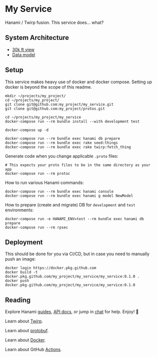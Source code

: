 # My Service

Hanami / Twirp fusion. This service does... what?

## System Architecture

- [30k ft view](https://draw.io/)
- [Data model](https://dbdiagram.io/)

## Setup

This service makes heavy use of docker and docker compose. Setting up docker is beyond the scope of this readme.

```shell
mkdir ~/projects/my_project/
cd ~/projects/my_project/
git clone git@github.com:my_project/my_service.git
git clone git@github.com:my_project/protos.git

cd ~/projects/my_project/my_service
docker-compose run --rm bundle install --with development test

docker-compose up -d

docker-compose run --rm bundle exec hanami db prepare
docker-compose run --rm bundle exec rake seed:things
docker-compose run --rm bundle exec rake twirp:fetch_thing
```

Generate code when you change applicable `.proto` files:

```shell
# This expects your proto files to be in the same directory as your app
docker-compose run --rm protoc
```

How to run various Hanami commands:

```shell
docker-compose run --rm bundle exec hanami console
docker-compose run --rm bundle exec hanami g model NewModel
```

How to prepare (create and migrate) DB for `development` and `test` environments:

```shell
docker-compose run -e HANAMI_ENV=test --rm bundle exec hanami db prepare
docker-compose run --rm rpsec
```

## Deployment

This should be done for you via CI/CD, but in case you need to manually push an image:

```shell
docker login https://docker.pkg.github.com
docker build -t docker.pkg.github.com/my_project/my_service/my_service:0.1.0 .
docker push docker.pkg.github.com/my_project/my_service/my_service:0.1.0
```

## Reading

Explore Hanami [guides](https://guides.hanamirb.org/), [API docs](http://docs.hanamirb.org/1.3.3/), or jump in [chat](http://chat.hanamirb.org) for help. Enjoy! 🌸

Learn about [Twirp](hhttps://github.com/twitchtv/twirp).

Learn about [protobuf](https://developers.google.com/protocol-buffers/docs/proto3).

Learn about [Docker](https://docs.docker.com/compose/gettingstarted).

Learn about GitHub [Actions](https://help.github.com/en/actions/reference/workflow-syntax-for-github-actions).
